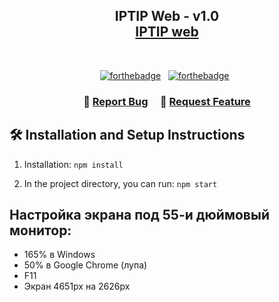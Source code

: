 <h2 align="center">
  IPTIP Web - v1.0<br/>
  <a href="https://iptip.8xbyte.dev/" target="_blank">IPTIP web</a>
</h2>
<br/>

<center>

[![forthebadge](https://forthebadge.com/images/badges/made-with-typescript.svg)](https://forthebadge.com) &nbsp;
[![forthebadge](https://forthebadge.com/images/badges/made-with-nginx.svg)](https://forthebadge.com) &nbsp;

</center>

<h3 align="center">
    🔹
    <a href="https://github.com/oreg0na/oreg0na.Portfolio/issues">Report Bug</a> &nbsp; &nbsp;
    🔹
    <a href="https://github.com/oreg0na/oreg0na.Portfolio/issues">Request Feature</a>
</h3>

## 🛠 Installation and Setup Instructions

1. Installation: `npm install`

2. In the project directory, you can run: `npm start`

## Настройка экрана под 55-и дюймовый монитор:
- 165% в Windows
- 50% в Google Chrome (лупа)
- F11
- Экран 4651px на 2626px
